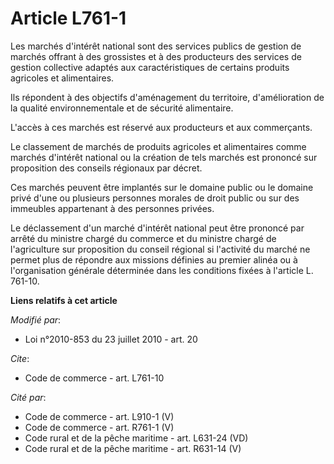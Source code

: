 # Article L761-1

Les marchés d'intérêt national sont des services publics de gestion de marchés offrant à des grossistes et à des producteurs
des services de gestion collective adaptés aux caractéristiques de certains produits agricoles et alimentaires. 

Ils répondent à des objectifs d'aménagement du territoire, d'amélioration de la qualité environnementale et de sécurité
alimentaire.

L'accès à ces marchés est réservé aux producteurs et aux commerçants. 

Le classement de marchés de produits agricoles et alimentaires comme marchés d'intérêt national ou la création de tels
marchés est prononcé sur proposition des conseils régionaux par décret. 

Ces marchés peuvent être implantés sur le domaine public ou le domaine privé d'une ou plusieurs personnes morales de droit
public ou sur des immeubles appartenant à des personnes privées. 

Le déclassement d'un marché d'intérêt national peut être prononcé par arrêté du ministre chargé du commerce et du ministre
chargé de l'agriculture sur proposition du conseil régional si l'activité du marché ne permet plus de répondre aux missions
définies au premier alinéa ou à l'organisation générale déterminée dans les conditions fixées à l'article L. 761-10.

**Liens relatifs à cet article**

_Modifié par_:

  - Loi n°2010-853 du 23 juillet 2010 - art. 20

_Cite_:

  - Code de commerce - art. L761-10

_Cité par_:

  - Code de commerce - art. L910-1 (V)
  - Code de commerce - art. R761-1 (V)
  - Code rural et de la pêche maritime - art. L631-24 (VD)
  - Code rural et de la pêche maritime - art. R631-14 (V)
